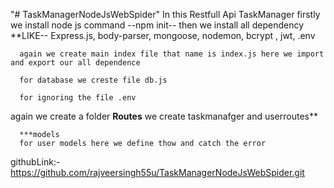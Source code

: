"# TaskManagerNodeJsWebSpider" 
 In this Restfull Api TaskManager  firstly we install node js command --npm init--
 then we install all dependency 
      **LIKE-- Express.js, body-parser, mongoose, nodemon, bcrypt , jwt, .env

      again we create main index file that name is index.js here we import and export our all dependence

      for database we creste file db.js

      for ignoring the file .env

  again we create a folder
     **Routes**
         we create taskmanafger and userroutes**

      ***models 
      for user models here we define thow and catch the error
      
  githubLink:-https://github.com/rajveersingh55u/TaskManagerNodeJsWebSpider.git           
